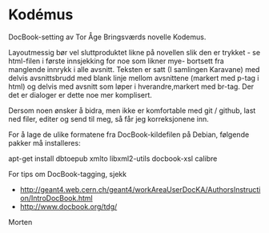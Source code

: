 Kodémus
=======

DocBook-setting av Tor Åge Bringsværds novelle Kodemus. 

Layoutmessig bør vel sluttproduktet likne på novellen slik den er
trykket - se html-filen i første innsjekking for noe som likner mye-
bortsett fra manglende innrykk i alle avsnitt. Teksten er satt (I
samlingen Karavane) med delvis avsnittsbrudd med blank linje mellom
avsnittene (markert med p-tag i html) og delvis med avsnitt som løper
i hverandre,markert med br-tag. Der det er dialoger er dette noe mer
komplisert.

Dersom noen ønsker å bidra, men ikke er komfortable med git / github,
last ned filer, editer og send til meg, så får jeg korreksjonene inn.

For å lage de ulike formatene fra DocBook-kildefilen på Debian, følgende
pakker må installeres:

  apt-get install dbtoepub xmlto libxml2-utils docbook-xsl calibre

For tips om DocBook-tagging, sjekk

 * http://geant4.web.cern.ch/geant4/workAreaUserDocKA/AuthorsInstruction/IntroDocBook.html
 * http://www.docbook.org/tdg/

Morten
